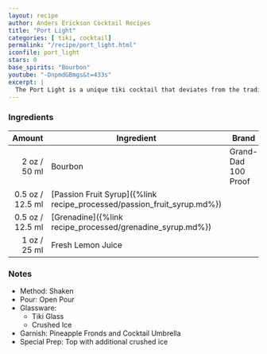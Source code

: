 ```yaml
---
layout: recipe
author: Anders Erickson Cocktail Recipes
title: "Port Light"
categories: [ tiki, cocktail]
permalink: "/recipe/port_light.html"
iconfile: port_light
stars: 0
base_spirits: "Bourbon"
youtube: "-DnpmdGBmgs&t=433s"
excerpt: |
  The Port Light is a unique tiki cocktail that deviates from the traditional rum base by using bourbon instead. It was created by Sandro Conti for the Kahiki restaurant in Columbus, Ohio, in the early 1960s.
---
```


### Ingredients

| Amount | Ingredient                                                    | Brand               |
| -----: | ------------------------------------------------------------- | ------------------- |
|   2 oz / 50 ml | Bourbon                                                       | Grand-Dad 100 Proof |
| 0.5 oz / 12.5 ml | [Passion Fruit Syrup]({%link recipe_processed/passion_fruit_syrup.md%}) |                     |
| 0.5 oz / 12.5 ml | [Grenadine]({%link recipe_processed/grenadine_syrup.md%})               |                     |
|   1 oz / 25 ml | Fresh Lemon Juice                                             |                     |

### Notes

- Method: Shaken
- Pour: Open Pour
- Glassware:
  - Tiki Glass
  - Crushed Ice
- Garnish: Pineapple Fronds and Cocktail Umbrella
- Special Prep: Top with additional crushed ice
